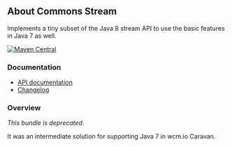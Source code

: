 ## About Commons Stream

Implements a tiny subset of the Java 8 stream API to use the basic features in Java 7 as well.

[![Maven Central](https://maven-badges.herokuapp.com/maven-central/io.wcm.caravan/io.wcm.caravan.commons.stream/badge.svg)](https://maven-badges.herokuapp.com/maven-central/io.wcm.caravan/io.wcm.caravan.commons.stream)


### Documentation

* [API documentation][apidocs]
* [Changelog][changelog]


[apidocs]: apidocs/
[changelog]: changes-report.html


### Overview

_This bundle is deprecated._

It was an intermediate solution for supporting Java 7 in wcm.io Caravan.

